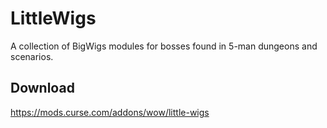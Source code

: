 # LittleWigs
A collection of BigWigs modules for bosses found in 5-man dungeons and scenarios.

## Download
https://mods.curse.com/addons/wow/little-wigs
